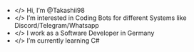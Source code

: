 - </> Hi, I’m @Takashii98
- </> I’m interested in Coding Bots for different Systems like Discord/Telegram/Whatsapp
- </> I work as a Software Developer in Germany
- </> I’m currently learning C#


<!---
Takashii98/Takashii98 is a ✨ special ✨ repository because its `README.md` (this file) appears on your GitHub profile.
You can click the Preview link to take a look at your changes.
--->
